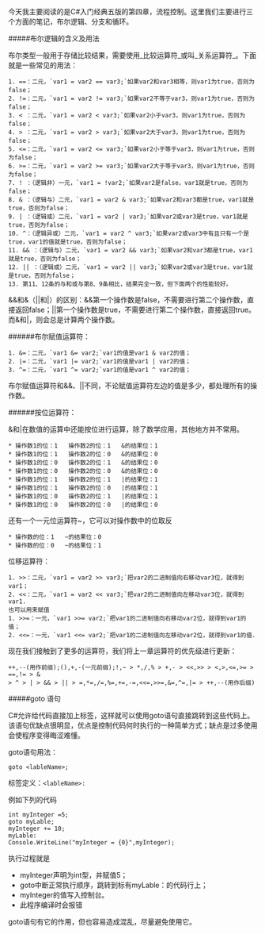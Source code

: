 今天我主要阅读的是C#入门经典五版的第四章，流程控制。这里我们主要进行三个方面的笔记，布尔逻辑、分支和循环。

#####布尔逻辑的含义及用法

布尔类型一般用于存储比较结果，需要使用_比较运算符_或叫_关系运算符_。下面就是一些常见的用法：

    1. ==：二元，`var1 = var2 == var3;`如果var2和var3相等，则var1为true，否则为false；
    2. !=：二元，`var1 = var2 != var3;`如果var2不等于var3，则var1为true，否则为false；
    3. < ：二元，`var1 = var2 < var3;`如果var2小于var3，则var1为true，否则为false；
    4. > ：二元，`var1 = var2 > var3;`如果var2大于var3，则var1为true，否则为false；
    5. <=：二元，`var1 = var2 <= var3;`如果var2小于等于var3，则var1为true，否则为false；
    6. >=：二元，`var1 = var2 >= var3;`如果var2大于等于var3，则var1为true，否则为false；
    7. ! ：（逻辑非）一元，`var1 = !var2;`如果var2是false，var1就是true，否则为false；
    8. & ：（逻辑与）二元，`var1 = var2 & var3;`如果var2和var3都是true，var1就是true，否则为false；
    9. | ：（逻辑或）二元，`var1 = var2 | var3;`如果var2或var3是true，var1就是true，否则为false；
    10. ^：（逻辑异或）二元，`var1 = var2 ^ var3;`如果var2或var3中有且只有一个是true，var1的值就是true，否则为false； 
    11. && ：（逻辑与）二元，`var1 = var2 && var3;`如果var2和var3都是true，var1就是true，否则为false；
    12. || ：（逻辑或）二元，`var1 = var2 || var3;`如果var2或var3是true，var1就是true，否则为false；
    13. 第11、12条的与和或与第8、9条相比，结果完全一致，但下面两个的性能较好。

&&和&（||和|）的区别：&&第一个操作数是false，不需要进行第二个操作数，直接返回false；||第一个操作数是true，不需要进行第二个操作数，直接返回true。而&和|，则会总是计算两个操作数。

######布尔赋值运算符：

    1. &=：二元，`var1 &= var2;`var1的值是var1 & var2的值；
    2. |=：二元，`var1 |= var2;`var1的值是var1 | var2的值；
    3. ^=：二元，`var1 ^= var2;`var1的值是var1 ^ var2的值；

布尔赋值运算符和&&、||不同，不论赋值运算符左边的值是多少，都处理所有的操作数。

######按位运算符：

&和|在数值的运算中还能按位进行运算，除了数学应用，其他地方并不常用。

	* 操作数1的位：1   操作数2的位：1   &的结果位：1
	* 操作数1的位：1   操作数2的位：0   &的结果位：0
	* 操作数1的位：0   操作数2的位：1   &的结果位：0
	* 操作数1的位：0   操作数2的位：0   &的结果位：0
	* 操作数1的位：1   操作数2的位：1   |的结果位：1
	* 操作数1的位：1   操作数2的位：0   |的结果位：1
	* 操作数1的位：0   操作数2的位：1   |的结果位：1
	* 操作数1的位：0   操作数2的位：0   |的结果位：0

还有一个一元位运算符~，它可以对操作数中的位取反

	* 操作数的位：1   ~的结果位：0
	* 操作数的位：0   ~的结果位：1

位移运算符：

	1. >>：二元，`var1 = var2 >> var3;`把var2的二进制值向右移动var3位，就得到var1；
	2. <<：二元，`var1 = var2 << var3;`把var2的二进制值向左移动var3位，就得到var1.
	也可以用来赋值
	1. >>=：一元，`var1 >>= var2;`把var1的二进制值向右移动var2位，就得到var1的值；
	2. <<=：一元，`var1 <<= var2;`把var1的二进制值向左移动var2位，就得到var1的值.

现在我们接触到了更多的运算符，我们将上一章运算符的优先级进行更新：

	++,--(用作前缀);(),+,-(一元前缀);!,~ > *,/,% > +,- > <<,>> > <,>,<=,>= > ==,!= > & 
    > ^ > | > && > || > =,*=,/=,%=,+=,-=,<<=,>>=,&=,^=,|= > ++,--(用作后缀)

#####goto 语句

C#允许给代码直接加上标签，这样就可以使用goto语句直接跳转到这些代码上。该语句优缺点很明显，优点是控制代码何时执行的一种简单方式；缺点是过多使用会使程序变得晦涩难懂。

goto语句用法：

	goto <lableName>;

标签定义：`<lableName>:`

例如下列的代码

	int myInteger =5;
	goto myLable;
	myInteger += 10;
	myLable:
	Console.WriteLine("myInteger = {0}",myInteger);

执行过程就是

- myInteger声明为int型，并赋值5；
- goto中断正常执行顺序，跳转到标有myLable：的代码行上；
- myInteger的值写入控制台。
- 此程序编译时会报错

goto语句有它的作用，但也容易造成混乱，尽量避免使用它。

